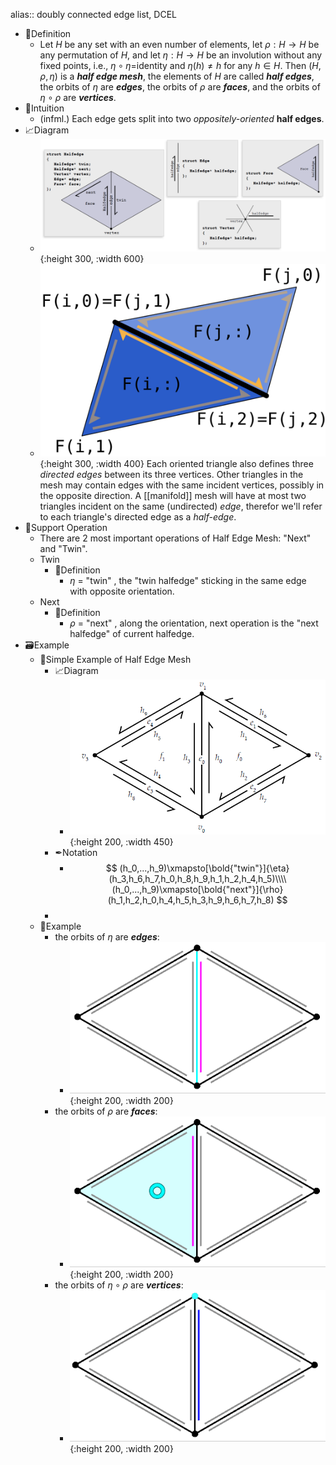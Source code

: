 alias:: doubly connected edge list, DCEL

- 📝Definition
	- Let $H$ be any set with an even number of elements, let $\rho:H\rightarrow H$ be any permutation of $H$, and let $\eta:H\rightarrow H$ be an involution without any fixed points, i.e., $\eta\circ\eta=$identity and $\eta(h)\neq h$ for any $h\in H$. Then $(H,\rho,\eta)$ is a ***half edge mesh***, the elements of $H$ are called ***half edges***, the orbits of $\eta$ are ***edges***, the orbits of $\rho$ are ***faces***, and the orbits of $\eta\circ\rho$ are ***vertices***.
- 🧠Intuition
	- (infml.) Each edge gets split into two *oppositely-oriented* **half edges**.
- 📈Diagram
	- ![name](../assets/half_edge.png){:height 300, :width 600}
	- ![name](../assets/half-edges.svg){:height 300, :width 400} Each oriented triangle also defines three _directed edges_ between its three vertices. Other triangles in the mesh may contain edges with the same incident vertices, possibly in the opposite direction. A [[manifold]] mesh will have at most two triangles incident on the same (undirected) _edge_, therefor we'll refer to each triangle's directed edge as a _half-edge_.
- 💫Support Operation
	- There are 2 most important operations of Half Edge Mesh: "Next" and "Twin".
	- Twin
		- 📝Definition
			- $\eta$ = "twin" , the "twin halfedge" sticking in the same edge with opposite orientation.
	- Next
		- 📝Definition
			- $\rho$ = "next" , along the orientation, next operation is the "next halfedge" of current halfedge.
- 🗃Example
	- 📌Simple Example of Half Edge Mesh
		- 📈Diagram
			- ![name](../assets/half_edge_example.png){:height 200, :width 450}
		- ✒Notation
			- $$
			  (h_0,...,h_9)\xmapsto[\bold{"twin"}]{\eta}(h_3,h_6,h_7,h_0,h_8,h_9,h_1,h_2,h_4,h_5)\\\\
			  (h_0,...,h_9)\xmapsto[\bold{"next"}]{\rho}(h_1,h_2,h_0,h_4,h_5,h_3,h_9,h_6,h_7,h_8)
			  $$
		-
	- 📌Example
		- the orbits of $\eta$ are ***edges***:
			- ![name](../assets/orbits_edges.gif){:height 200, :width 200}
		- the orbits of $\rho$ are ***faces***:
			- ![name](../assets/orbits_faces.gif){:height 200, :width 200}
		- the orbits of $\eta\circ\rho$ are ***vertices***:
			- ![name](../assets/orbits_vertices.gif){:height 200, :width 200}